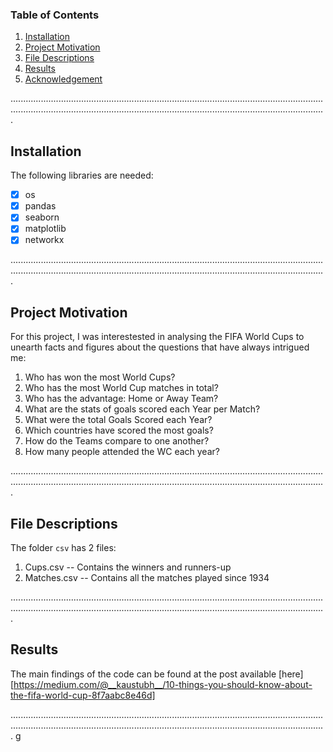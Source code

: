 ### Table of Contents
1. [Installation](#installation)
2. [Project Motivation](#motivation)
3. [File Descriptions](#descriptions)
4. [Results](#results)
5. [Acknowledgement](#acknowledgement)

.........................................................................................................................................................................................................................................................
<a name="installation"/>
## Installation
The following libraries are needed:
- [x] os
- [x] pandas
- [x] seaborn
- [x] matplotlib
- [x] networkx

.........................................................................................................................................................................................................................................................
<a name="motivation"/>
## Project Motivation
For this project, I was interestested in analysing the FIFA World Cups to unearth facts and figures about the questions that have always intrigued me:
  1. Who has won the most World Cups?
  2. Who has the most World Cup matches in total?
  3. Who has the advantage: Home or Away Team? 
  4. What are the stats of goals scored each Year per Match?
  5. What were the total Goals Scored each Year?
  6. Which countries have scored the most goals?
  7. How do the Teams compare to one another?
  8. How many people attended the WC each year?
  
.........................................................................................................................................................................................................................................................
<a name="descriptions"/>
## File Descriptions
The folder `csv` has 2 files:
  1. Cups.csv -- Contains the winners and runners-up
  2. Matches.csv -- Contains all the matches played since 1934
  
.........................................................................................................................................................................................................................................................
<a name="results"/>
## Results
The main findings of the code can be found at the post available [here][https://medium.com/@__kaustubh__/10-things-you-should-know-about-the-fifa-world-cup-8f7aabc8e46d]

.........................................................................................................................................................................................................................................................
<a name="acknowledgement"/>
g
